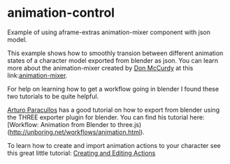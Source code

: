 # animation-control
Example of using aframe-extras animation-mixer component with json model.

This example shows how to smoothly transion between different animation states of a character model exported from blender as json.
You can learn more about the animation-mixer created by [Don McCurdy](https://github.com/donmccurdy) at this link:[animation-mixer](https://github.com/donmccurdy/aframe-extras/blob/master/src/loaders/README.md).

For help on learning how to get a workflow going in blender I found these two tutorials to be quite helpful.

[Arturo Paracullos](https://github.com/arturitu) has a good tutorial on how to export from blender using the THREE exporter plugin for blender. You can find his tutorial here: [Workflow: Animation from Blender to three.js)(http://unboring.net/workflows/animation.html).

To learn how to create and import animation actions to your character see this great little tutorial: [Creating and Editing Actions](https://www.youtube.com/watch?v=Gb152Qncn2s)



